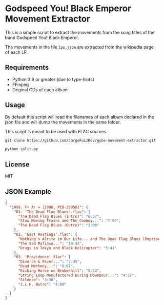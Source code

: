 # Godspeed You! Black Emperor Movement Extractor

This is a simple script to extract the movements from the song titles of the band Godspeed You! Black Emperor.

The movements in the file `lps.json` are extracted from the wikipedia page of each LP.

## Requirements

- Python 3.9 or greater (due to type-hints)
- FFmpeg
- Original CDs of each album

## Usage

By default this script will read the filenames of each album declared in the json file and will dump the movements in the same folder.

This script is meant to be used with FLAC sources 

```bash
git clone https://github.com/JorgeRuizDev/gybe-movement-extractor.git

python split.py
```

## License
MIT

## JSON Example
```json
{
  "1998. F♯ A♯ ∞ [2000, PCD-23058]": {
    "01. 'The Dead Flag Blues'.flac": {
      "The Dead Flag Blues (Intro)": "6:37",
      "Slow Moving Trains and The Cowboy...": "7:50",
      "The Dead Flag Blues (Outro)": "2:00"
    },
    "02. 'East Hastings'.flac": {
      "Nothing's Alrite in Our Life... and The Dead Flag Blues (Reprise)": "1:35",
      "The Sad Mafioso...": "10:44",
      "Drugs in Tokyo and Black Helicopter": "5:41"
    },
    "03. 'Providence'.flac": {
      "Divorce & Fever...": "2:45",
      "Dead Metheny...": "8:07",
      "Kicking Horse on Brokenhill": "5:53",
      "String Loop Manufactured During Downpour...": "4:37",
      "Silence": "3:30",
      "J.L.H. Outro": "4:08"
    }
  }
}
```